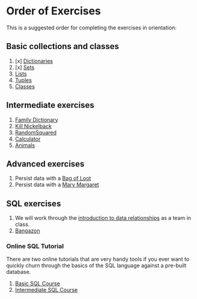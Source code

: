 # Order of Exercises

This is a suggested order for completing the exercises in orientation:

## Basic collections and classes
1. [x] [Dictionaries](01-stocks.py)
1. [x] [Sets](02-cars.py)
1. [Lists](./03_LISTS.md)
1. [Tuples](./04_TUPLES.md)
1. [Classes](./05_CLASSES.md)

## Intermediate exercises
1. [Family Dictionary](./06_FAMILY_DICTIONARY.md)
1. [Kill Nickelback](./07_KILL_NICKELBACK.md)
1. [RandomSquared](./08_RANDOMSQUARED.md)
1. [Calculator](./09_TEST_CALCULATOR.md)
1. [Animals](./10_TEST_ANIMALS.md)

## Advanced exercises
1. Persist data with a [Bag of Loot](./12_BAG_OF_LOOT.md)
1. Persist data with a [Mary Margaret](./13_SHARED_MEMORIES.md)

## SQL exercises

1. We will work through the [introduction to data relationships](./14_MUSIC_HISTORY.md) as a team in class.
1. [Bangazon](./15_SQL_BANGAZON.md)

### Online SQL Tutorial

There are two online tutorials that are very handy tools if you ever want to quickly churn through the basics of the SQL language against a pre-built database.

1. [Basic SQL Course](http://www.sqlcourse.com/intro.html)
2. [Intermediate SQL Course](http://www.sqlcourse2.com/intro2.html)
